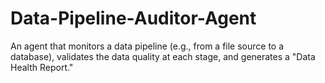 # Data-Pipeline-Auditor-Agent
An agent that monitors a data pipeline (e.g., from a file source to a database), validates the data quality at each stage, and generates a "Data Health Report."
